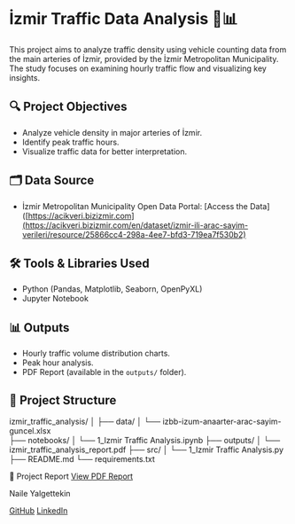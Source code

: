 # İzmir Traffic Data Analysis 🚗📊

This project aims to analyze traffic density using vehicle counting data from the main arteries of İzmir, provided by the İzmir Metropolitan Municipality. The study focuses on examining hourly traffic flow and visualizing key insights.

## 🔍 Project Objectives
- Analyze vehicle density in major arteries of İzmir.
- Identify peak traffic hours.
- Visualize traffic data for better interpretation.

## 🗂️ Data Source
- İzmir Metropolitan Municipality Open Data Portal: [Access the Data]([https://acikveri.bizizmir.com](https://acikveri.bizizmir.com/en/dataset/izmir-ili-arac-sayim-verileri/resource/25866cc4-298a-4ee7-bfd3-719ea7f530b2)

## 🛠️ Tools & Libraries Used
- Python (Pandas, Matplotlib, Seaborn, OpenPyXL)
- Jupyter Notebook

## 📊 Outputs
- Hourly traffic volume distribution charts.
- Peak hour analysis.
- PDF Report (available in the `outputs/` folder).

## 📁 Project Structure
izmir_traffic_analysis/ │ 
			├── data/
			│ └── izbb-izum-anaarter-arac-sayim-guncel.xlsx 			
      ├── notebooks/ 
			│ └── 1_Izmir Traffic Analysis.ipynb 
			├── outputs/ 
			│ └── izmir_traffic_analysis_report.pdf 
			├── src/ 
			│ └── 1_Izmir Traffic Analysis.py 
			├── README.md 
			└── requirements.txt

📄 Project Report
[View PDF Report](https://github.com/yalgettekin/izmir_traffic_analysis/blob/main/outputs/1_Izmir%20Traffic%20Analysis.pdf)

Naile Yalgettekin

[GitHub](https://github.com/yalgettekin)
[LinkedIn](https://www.linkedin.com/in/naile-yalgettekin-2b8a43100/)

